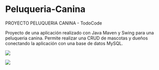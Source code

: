 # Peluqueria-Canina

PROYECTO PELUQUERIA CANINA - TodoCode

Proyecto de una aplicación realizado con Java Maven y Swing para una peluqueria canina. 
Permite realizar una CRUD de mascotas y dueños conectando la aplicación con una base de datos MySQL.


 ![](https://user-images.githubusercontent.com/116129705/216625990-e62c4bbe-62c2-4211-ba07-3da477c261c1.png)
 
 ![](https://user-images.githubusercontent.com/116129705/216625982-53768397-28d1-4599-bf1d-09a6bd4a3c2e.png) 
